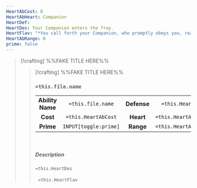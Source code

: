 ```yaml
---
HeartAbCost: 8
HeartAbHeart: Companion
HeartDef: 
HeartDes: Your Companion enters the fray.
HeartFlav: "*You call forth your Companion, who promptly obeys you, ready for combat.*"
HeartAbRange: 0
prime: false
---
```


>[!crafting]  %%FAKE TITLE HERE%%
>>[!crafting]  %%FAKE TITLE HERE%%
>>### `=this.file.name`
>>|  | |  |  |
>>|:--------:|:-------:|:-----:|:--------------:|
>>| **Ability Name** | `=this.file.name` | **Defense** | `=this.HeartDef` |
>>| **Cost** | `=this.HeartAbCost` | **Heart** | `=this.HeartAbHeart` |
>>| **Prime** | `INPUT[toggle:prime]` | **Range** | `=this.HeartAbRange` |
>>&nbsp;
>> 
>> ##### Description
>>`=this.HeartDes`
>>
>>&nbsp;
>>`=this.HeartFlav`
>>